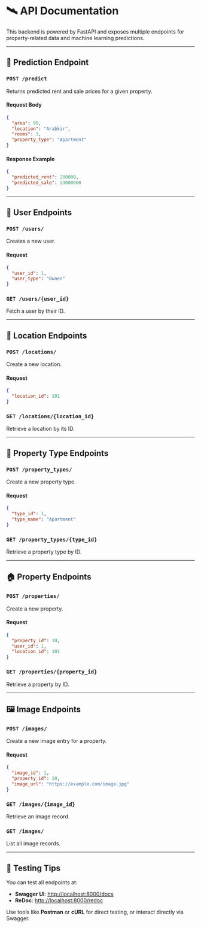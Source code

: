 
# 🛰️ API Documentation

This backend is powered by FastAPI and exposes multiple endpoints for property-related data and machine learning predictions.

---

## 🔮 Prediction Endpoint

### `POST /predict`

Returns predicted rent and sale prices for a given property.

#### Request Body
```json
{
  "area": 95,
  "location": "Arabkir",
  "rooms": 3,
  "property_type": "Apartment"
}
```

#### Response Example
```json
{
  "predicted_rent": 200000,
  "predicted_sale": 23000000
}
```

---

## 👥 User Endpoints

### `POST /users/`
Creates a new user.

#### Request
```json
{
  "user_id": 1,
  "user_type": "Owner"
}
```

### `GET /users/{user_id}`
Fetch a user by their ID.

---

## 📍 Location Endpoints

### `POST /locations/`
Create a new location.

#### Request
```json
{
  "location_id": 101
}
```

### `GET /locations/{location_id}`
Retrieve a location by its ID.

---

## 🏢 Property Type Endpoints

### `POST /property_types/`
Create a new property type.

#### Request
```json
{
  "type_id": 1,
  "type_name": "Apartment"
}
```

### `GET /property_types/{type_id}`
Retrieve a property type by ID.

---

## 🏠 Property Endpoints

### `POST /properties/`
Create a new property.

#### Request
```json
{
  "property_id": 10,
  "user_id": 1,
  "location_id": 101
}
```

### `GET /properties/{property_id}`
Retrieve a property by ID.

---

## 🖼️ Image Endpoints

### `POST /images/`
Create a new image entry for a property.

#### Request
```json
{
  "image_id": 1,
  "property_id": 10,
  "image_url": "https://example.com/image.jpg"
}
```

### `GET /images/{image_id}`
Retrieve an image record.

### `GET /images/`
List all image records.

---

## 🧪 Testing Tips

You can test all endpoints at:

- **Swagger UI**: [http://localhost:8000/docs](http://localhost:8000/docs)
- **ReDoc**: [http://localhost:8000/redoc](http://localhost:8000/redoc)

Use tools like **Postman** or **cURL** for direct testing, or interact directly via Swagger.
